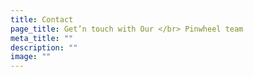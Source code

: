 ```yaml
---
title: Contact
page_title: Get’n touch with Our </br> Pinwheel team
meta_title: ""
description: ""
image: ""
---
```

